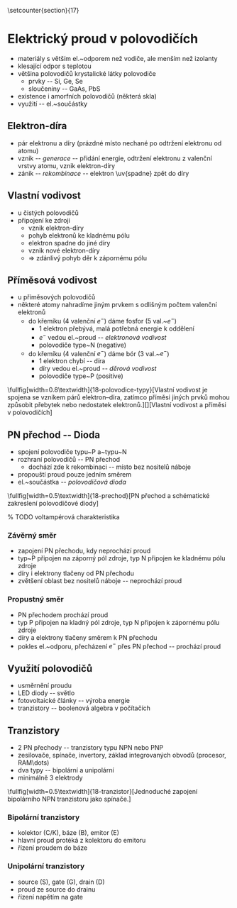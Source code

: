 \setcounter{section}{17}
# Elektrický proud v polovodičích
- materiály s větším el.~odporem než vodiče, ale menším než izolanty
- klesající odpor s teplotou
- většina polovodičů krystalické látky polovodiče
	- prvky -- Si, Ge, Se
	- sloučeniny -- GaAs, PbS
- existence i amorfních polovodičů (některá skla)
- využití -- el.~součástky

## Elektron-díra
- pár elektronu a díry (prázdné místo nechané po odtržení elektronu od atomu)
- vznik -- *generace* -- přidání energie, odtržení elektronu z valenční vrstvy atomu, vznik elektron-díry
- zánik -- *rekombinace* -- elektron \uv{spadne} zpět do díry

## Vlastní vodivost
- u čistých polovodičů
- připojení ke zdroji
	- vznik elektron-díry
	- pohyb elektronů ke kladnému pólu
	- elektron spadne do jiné díry
	- vznik nové elektron-díry
	- $\Rightarrow$ zdánlivý pohyb děr k zápornému pólu
	
## Příměsová vodivost
- u příměsových polovodičů
- některé atomy nahradíme jiným prvkem s odlišným počtem valenční elektronů
	- do křemíku (4 valenční $e^-$) dáme fosfor (5 val.~$e^-$)
		- 1 elektron přebývá, malá potřebná energie k oddělení
		- $e^-$ vedou el.~proud -- *elektronová vodivost*
		- polovodiče type~N (negative)
	- do křemíku (4 valenční $e^-$) dáme bór (3 val.~$e^-$)
		- 1 elektron chybí -- díra
		- díry vedou el.~proud -- *děrová vodivost*
		- polovodiče type~P (positive)

\fullfig[width=0.8\textwidth]{18-polovodice-typy}[Vlastní vodivost je spojena
se vznikem párů elektron–díra, zatímco příměsi jiných prvků mohou způsobit
přebytek nebo nedostatek elektronů.][][Vlastní vodivost a příměsi v polovodičích]

## PN přechod -- Dioda
- spojení polovodiče typu~P a~typu~N
- rozhraní polovodičů -- PN přechod
	- dochází zde k rekombinaci -- místo bez nositelů náboje
- propouští proud pouze jedním směrem
- el.~součástka -- *polovodičová dioda*

\fullfig[width=0.5\textwidth]{18-prechod}[PN přechod a schématické zakreslení polovodičové diody]

% TODO voltampérová charakteristika

### Závěrný směr
- zapojení PN přechodu, kdy neprochází proud
- typ~P připojen na záporný pól zdroje, typ N připojen ke kladnému pólu zdroje
- díry i elektrony tlačeny od PN přechodu
- zvětšení oblast bez nositelů náboje -- neprochází proud

### Propustný směr
- PN přechodem prochází proud
- typ P připojen na kladný pól zdroje, typ N připojen k zápornému pólu zdroje
- díry a elektrony tlačeny směrem k PN přechodu
- pokles el.~odporu, přecházení $e^-$ přes PN přechod -- prochází proud

## Využití polovodičů
- usměrnění proudu
- LED diody -- světlo
- fotovoltaické články -- výroba energie
- tranzistory -- boolenová algebra v počítačích

## Tranzistory
- 2 PN přechody -- tranzistory typu NPN nebo PNP
- zesilovače, spínače, invertory, základ integrovaných obvodů (procesor, RAM\dots)
- dva typy -- bipolární a unipolární
- minimálně 3 elektrody

\fullfig[width=0.5\textwidth]{18-tranzistor}[Jednoduché zapojení bipolárního NPN tranzistoru jako spínače.]

### Bipolární tranzistory
- kolektor (C/K), báze (B), emitor (E)
- hlavní proud protéká z kolektoru do emitoru
- řízení proudem do báze

### Unipolární tranzistory
- source (S), gate (G), drain (D)
- proud ze source do drainu
- řízení napětím na gate
